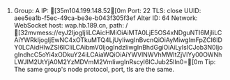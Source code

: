 1. Group: A IP: [35m104.199.148.52[0m Port: 22 TLS: close UUID: aee5ea1b-f5ec-49ca-be3e-b043f305f3ef Alter ID: 64 Network: WebSocket host: wap.hb.189.cn, path: / [32mvmess://eyJ2IjogIjIiLCAicHMiOiAiMTA0LjE5OS4xNDguNTI6MjIiLCAiYWRkIjogIjEwNC4xOTkuMTQ4LjUyIiwgInBvcnQiOiAyMiwgImFpZCI6IDY0LCAidHlwZSI6ICIiLCAibmV0IjogIndzIiwgInBhdGgiOiAiLyIsICJob3N0IjogIndhcC5oYi4xODkuY24iLCAiaWQiOiAiYWVlNWVhMWItZjVlYy00OWNhLWJlM2UtYjA0M2YzMDVmM2VmIiwgInRscyI6ICJub25lIn0=[0m Tip: The same group's node protocol, port, tls are the same.
